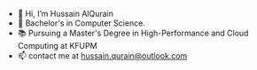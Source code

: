 - 👋 Hi, I’m Hussain AlQurain
- 🌱 Bachelor's in Computer Science.
- 📚 Pursuing a Master's Degree in High-Performance and Cloud Computing at KFUPM
- 📫 contact me at hussain.qurain@outlook.com

<!---
HussainAlQurain/HussainAlQurain is a ✨ special ✨ repository because its `README.md` (this file) appears on your GitHub profile.
You can click the Preview link to take a look at your changes.
--->
